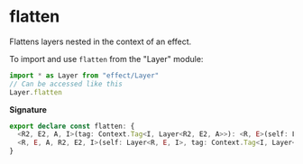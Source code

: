 # flatten

Flattens layers nested in the context of an effect.

To import and use `flatten` from the "Layer" module:

```ts
import * as Layer from "effect/Layer"
// Can be accessed like this
Layer.flatten
```

**Signature**

```ts
export declare const flatten: {
  <R2, E2, A, I>(tag: Context.Tag<I, Layer<R2, E2, A>>): <R, E>(self: Layer<R, E, I>) => Layer<R2 | R, E2 | E, A>
  <R, E, A, R2, E2, I>(self: Layer<R, E, I>, tag: Context.Tag<I, Layer<R2, E2, A>>): Layer<R | R2, E | E2, A>
}
```
